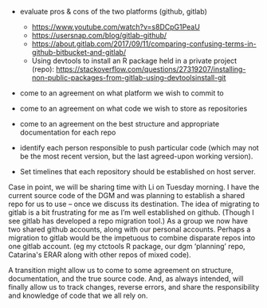 * evaluate pros & cons of the two platforms (github, gitlab)
	 + <https://www.youtube.com/watch?v=s8DCpG1PeaU>
	 + <https://usersnap.com/blog/gitlab-github/>
	 + <https://about.gitlab.com/2017/09/11/comparing-confusing-terms-in-github-bitbucket-and-gitlab/>
	 + Using devtools to install an R package held in a private project (repo):
	 	<https://stackoverflow.com/questions/27319207/installing-non-public-packages-from-gitlab-using-devtoolsinstall-git>
	 
* come to an agreement on what platform we wish to commit to
* come to an agreement on what code we wish to store as repositories
* come to an agreement on the best structure and appropriate documentation for each repo
* identify each person responsible to push particular code (which may not be the most recent version, but the last agreed-upon working version).
* Set timelines that each repository should be established on host server.


Case in point, we will be sharing time with Li on Tuesday morning. I have the current source code of the DGM and was planning to establish a shared repo for us to use – once we discuss its destination.
The idea of migrating to gitlab is a bit frustrating for me as I’m well established on github. (Though I see gitlab has developed a repo migration tool.)  As a group we now have two shared github accounts, along with our personal accounts. Perhaps a migration to gitlab would be the impetuous to combine disparate repos into one gitlab account. (eg my ctctools R package, our dgm ‘planning’ repo, Catarina's ERAR along with other repos of mixed code).

A transition might allow us to come to some agreement on structure, documentation, and the true source code. And, as always intended, will finally allow us to track changes, reverse errors, and share the responsibility and knowledge of code that we all rely on.
